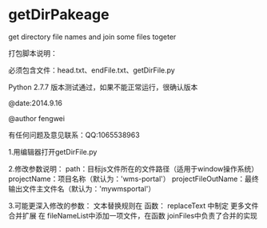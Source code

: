getDirPakeage
=============

get directory file names and join some files togeter

打包脚本说明：

必须包含文件：head.txt、endFile.txt、getDirFile.py

Python 2.7.7 版本测试通过，如果不能正常运行，很确认版本

@date:2014.9.16 

@author fengwei

有任何问题及意见联系：QQ:1065538963


1.用编辑器打开getDirFile.py

2.修改参数说明：
	path：目标js文件所在的文件路径（适用于window操作系统）
	projectName：项目名称（默认为：'wms-portal'）
	projectFileOutName：最终输出文件主文件名（默认为：'mywmsportal'）

3.可能更深入修改的参数：
	文本替换规则在  函数： replaceText 中制定
	更多文件合并扩展  	在 fileNameList中添加一项文件，在函数 joinFiles中负责了合并的实现
